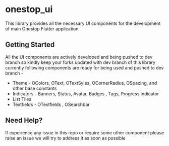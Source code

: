 # onestop_ui

This library provides all the necessary UI components for the development of main Onestop Flutter application.

## Getting Started
All the UI components are actively developed and being pushed to dev branch so kindly keep your forks updated with dev branch of this library
currently following components are ready for being used and pushed to dev branch -
- Theme - OColors, OText, OTextSyles, OCornerRadius, OSpacing, and other base constants
- Indicators - Banners, Status, Avatar, Badges , Tags, Progress indicator
- List Tiles
- Textfields - OTextfields , OSearchbar

## Need Help?
If experience any issue in this repo or require some other component please raise an issue we will try to address it as soon as possible
